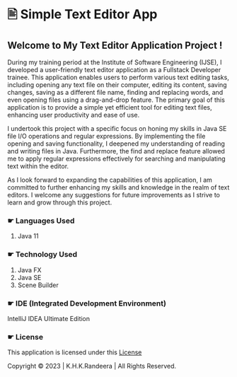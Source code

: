 # 🖹 Simple Text Editor App
## Welcome to My Text Editor Application Project !
During my training period at the Institute of Software Engineering (IJSE), I developed a user-friendly text editor application as a Fullstack Developer trainee. This application enables users to perform various text editing tasks, including opening any text file on their computer, editing its content, saving changes, saving as a different file name, finding and replacing words, and even opening files using a drag-and-drop feature. The primary goal of this application is to provide a simple yet efficient tool for editing text files, enhancing user productivity and ease of use.

I undertook this project with a specific focus on honing my skills in Java SE file I/O operations and regular expressions. By implementing the file opening and saving functionality, I deepened my understanding of reading and writing files in Java. Furthermore, the find and replace feature allowed me to apply regular expressions effectively for searching and manipulating text within the editor.

As I look forward to expanding the capabilities of this application, I am committed to further enhancing my skills and knowledge in the realm of text editors. I welcome any suggestions for future improvements as I strive to learn and grow through this project.

### ☛ Languages Used
1. Java 11

### ☛ Technology Used
1. Java FX
2. Java SE
3. Scene Builder

### ☛ IDE (Integrated Development Environment)
IntelliJ IDEA Ultimate Edition

### ☛ License
This application is licensed under this <a href="https://github.com/randeera/simple-text-editor-desktop-app/blob/main/License.txt">License</a>

Copyright © 2023 | K.H.K.Randeera | All Rights Reserved.
